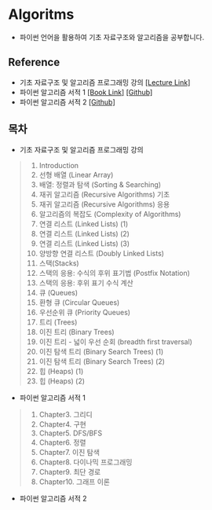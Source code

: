 # Algoritms

- 파이썬 언어을 활용하여 기초 자료구조와 알고리즘을 공부합니다.


## Reference
- 기초 자료구조 및 알고리즘 프로그래밍 강의 [[Lecture Link]](https://school.programmers.co.kr/learn/courses/57/57-%EC%96%B4%EC%84%9C%EC%99%80-%EC%9E%90%EB%A3%8C%EA%B5%AC%EC%A1%B0%EC%99%80-%EC%95%8C%EA%B3%A0%EB%A6%AC%EC%A6%98%EC%9D%80-%EC%B2%98%EC%9D%8C%EC%9D%B4%EC%A7%80)
- 파이썬 알고리즘 서적 1 [[Book Link]](https://books.google.co.kr/books/about/%EC%9D%B4%EA%B2%83%EC%9D%B4_%EC%B7%A8%EC%97%85%EC%9D%84_%EC%9C%84%ED%95%9C_%EC%BD%94%EB%94%A9_%ED%85%8C%EC%8A%A4.html?id=vBz-DwAAQBAJ&printsec=frontcover&source=kp_read_button&hl=ko&redir_esc=y#v=onepage&q&f=false) [[Github]](https://github.com/ndb796?tab=overview&from=2023-02-01&to=2023-02-25)
- 파이썬 알고리즘 서적 2 [[Github]](https://github.com/onlybooks/algorithm-interview)
## 목차
 - 기초 자료구조 및 알고리즘 프로그래밍 강의
>   1. Introduction
>   2. 선형 배열 (Linear Array)
>   3. 배열: 정렬과 탐색 (Sorting & Searching)
>   4. 재귀 알고리즘 (Recursive Algorithms) 기초
>   5. 재귀 알고리즘 (Recursive Algorithms) 응용
>   6. 알고리즘의 복잡도 (Complexity of Algorithms)
>   7. 연결 리스트 (Linked Lists) (1)
>   8. 연결 리스트 (Linked Lists) (2)
>   9. 연결 리스트 (Linked Lists) (3)
>   10. 양방향 연결 리스트 (Doubly Linked Lists)
>   11. 스택(Stacks)
>   12. 스택의 응용: 수식의 후위 표기법 (Postfix Notation)
>   13. 스택의 응용: 후위 표기 수식 계산
>   14. 큐 (Queues)
>   15. 환형 큐 (Circular Queues)
>   16. 우선순위 큐 (Priority Queues)
>   17. 트리 (Trees)
>   18. 이진 트리 (Binary Trees)
>   19. 이진 트리 - 넓이 우선 순회 (breadth first traversal)
>   20. 이진 탐색 트리 (Binary Search Trees) (1)
>   21. 이진 탐색 트리 (Binary Search Trees) (2)
>   22. 힙 (Heaps) (1)
>   23. 힙 (Heaps) (2)
- 파이썬 알고리즘 서적 1
>   1. Chapter3. 그리디
>   2. Chapter4. 구현
>   3. Chapter5. DFS/BFS
>   4. Chapter6. 정렬
>   5. Chapter7. 이진 탐색
>   6. Chapter8. 다이나믹 프로그래밍
>   7. Chapter9. 최단 경로
>   8. Chapter10. 그래프 이론
 - 파이썬 알고리즘 서적 2








